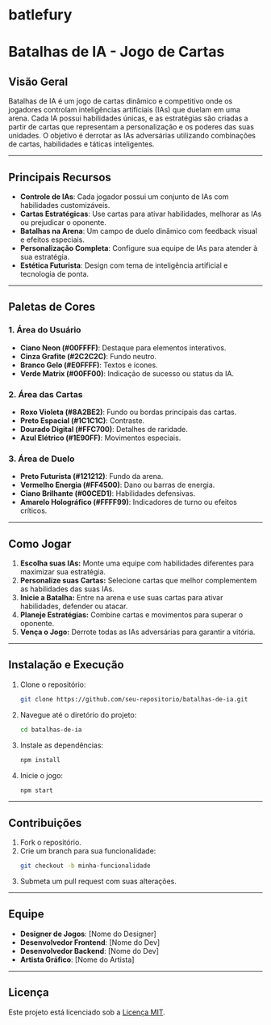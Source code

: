 # batlefury

# **Batalhas de IA - Jogo de Cartas**

## **Visão Geral**
Batalhas de IA é um jogo de cartas dinâmico e competitivo onde os jogadores controlam inteligências artificiais (IAs) que duelam em uma arena. Cada IA possui habilidades únicas, e as estratégias são criadas a partir de cartas que representam a personalização e os poderes das suas unidades. O objetivo é derrotar as IAs adversárias utilizando combinações de cartas, habilidades e táticas inteligentes.

---

## **Principais Recursos**

- **Controle de IAs**: Cada jogador possui um conjunto de IAs com habilidades customizáveis.
- **Cartas Estratégicas**: Use cartas para ativar habilidades, melhorar as IAs ou prejudicar o oponente.
- **Batalhas na Arena**: Um campo de duelo dinâmico com feedback visual e efeitos especiais.
- **Personalização Completa**: Configure sua equipe de IAs para atender à sua estratégia.
- **Estética Futurista**: Design com tema de inteligência artificial e tecnologia de ponta.

---

## **Paletas de Cores**

### **1. Área do Usuário**
- **Ciano Neon (#00FFFF)**: Destaque para elementos interativos.
- **Cinza Grafite (#2C2C2C)**: Fundo neutro.
- **Branco Gelo (#E0FFFF)**: Textos e ícones.
- **Verde Matrix (#00FF00)**: Indicação de sucesso ou status da IA.

### **2. Área das Cartas**
- **Roxo Violeta (#8A2BE2)**: Fundo ou bordas principais das cartas.
- **Preto Espacial (#1C1C1C)**: Contraste.
- **Dourado Digital (#FFC700)**: Detalhes de raridade.
- **Azul Elétrico (#1E90FF)**: Movimentos especiais.

### **3. Área de Duelo**
- **Preto Futurista (#121212)**: Fundo da arena.
- **Vermelho Energia (#FF4500)**: Dano ou barras de energia.
- **Ciano Brilhante (#00CED1)**: Habilidades defensivas.
- **Amarelo Holográfico (#FFFF99)**: Indicadores de turno ou efeitos críticos.

---

## **Como Jogar**

1. **Escolha suas IAs:** Monte uma equipe com habilidades diferentes para maximizar sua estratégia.
2. **Personalize suas Cartas:** Selecione cartas que melhor complementem as habilidades das suas IAs.
3. **Inicie a Batalha:** Entre na arena e use suas cartas para ativar habilidades, defender ou atacar.
4. **Planeje Estratégias:** Combine cartas e movimentos para superar o oponente.
5. **Vença o Jogo:** Derrote todas as IAs adversárias para garantir a vitória.

---

## **Instalação e Execução**

1. Clone o repositório:
   ```bash
   git clone https://github.com/seu-repositorio/batalhas-de-ia.git
   ```
2. Navegue até o diretório do projeto:
   ```bash
   cd batalhas-de-ia
   ```
3. Instale as dependências:
   ```bash
   npm install
   ```
4. Inicie o jogo:
   ```bash
   npm start
   ```

---

## **Contribuições**

1. Fork o repositório.
2. Crie um branch para sua funcionalidade:
   ```bash
   git checkout -b minha-funcionalidade
   ```
3. Submeta um pull request com suas alterações.

---

## **Equipe**
- **Designer de Jogos**: [Nome do Designer]
- **Desenvolvedor Frontend**: [Nome do Dev]
- **Desenvolvedor Backend**: [Nome do Dev]
- **Artista Gráfico**: [Nome do Artista]

---

## **Licença**
Este projeto está licenciado sob a [Licença MIT](LICENSE).

